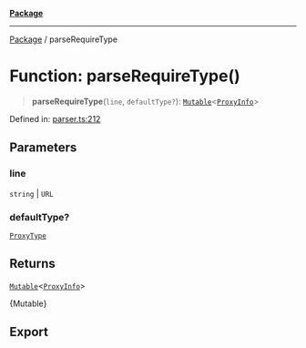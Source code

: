 [**Package**](../README.md)

***

[Package](../globals.md) / parseRequireType

# Function: parseRequireType()

> **parseRequireType**(`line`, `defaultType?`): [`Mutable`](../type-aliases/Mutable.md)\<[`ProxyInfo`](../type-aliases/ProxyInfo.md)\>

Defined in: [parser.ts:212](https://github.com/AlexXanderGrib/proxy-master/blob/ca5aa337e3a3c6ac87453a9ce0f2477b801f4bc9/src/parser.ts#L212)

## Parameters

### line

`string` | `URL`

### defaultType?

[`ProxyType`](../type-aliases/ProxyType.md)

## Returns

[`Mutable`](../type-aliases/Mutable.md)\<[`ProxyInfo`](../type-aliases/ProxyInfo.md)\>

{Mutable<ProxyInfo>}

## Export
